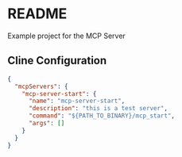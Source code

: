# README

Example project for the MCP Server

## Cline Configuration

```json
{
  "mcpServers": {
    "mcp-server-start": {
      "name": "mcp-server-start",
      "description": "this is a test server",
      "command": "${PATH_TO_BINARY}/mcp_start",
      "args": []
    }
  }
}
```
